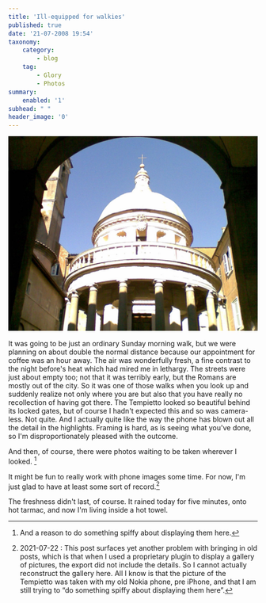 ```yaml
---
title: 'Ill-equipped for walkies'
published: true
date: '21-07-2008 19:54'
taxonomy:
    category:
        - blog
    tag:
        - Glory
        - Photos
summary:
    enabled: '1'
subhead: " "
header_image: '0'
---
```


![Tempietto](20072008-cropped.jpg)

It was going to be just an ordinary Sunday morning walk, but we were planning on about double the normal distance because our appointment for coffee was an hour away. The air was wonderfully fresh, a fine contrast to the night before's heat which had mired me in lethargy. The streets were just about empty too; not that it was terribly early, but the Romans are mostly out of the city. So it was one of those walks when you look up and suddenly realize not only where you are but also that you have really no recollection of having got there. The Tempietto looked so beautiful behind its locked gates, but of course I hadn't expected this and so was camera-less. Not quite. And I actually quite like the way the phone has blown out all the detail in the highlights. Framing is hard, as is seeing what you've done, so I'm disproportionately pleased with the outcome.

And then, of course, there were photos waiting to be taken wherever I looked. [^fn1]

It might be fun to really work with phone images some time. For now, I'm just glad to have at least some sort of record.[^2]

The freshness didn't last, of course. It rained today for five minutes, onto hot tarmac, and now I'm living inside a hot towel.

[^fn1]: And a reason to do something spiffy about displaying them here. 

[^2]: 2021-07-22 : This post surfaces yet another problem with bringing in old posts, which is that when I used a proprietary plugin to display a gallery of pictures, the export did not include the details. So I cannot actually reconstruct the gallery here. All I know is that the picture of the Tempietto was taken with my old Nokia phone, pre iPhone, and that I am still trying to “do something spiffy about displaying them here”.